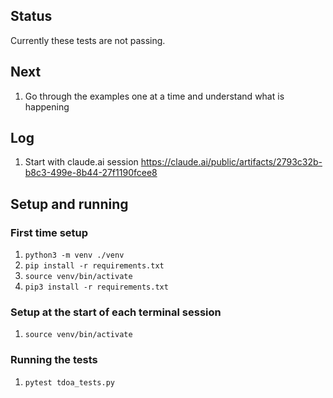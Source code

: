 ## Status

Currently these tests are not passing.

## Next

1. Go through the examples one at a time and understand what is happening

## Log

1. Start with claude.ai session https://claude.ai/public/artifacts/2793c32b-b8c3-499e-8b44-27f1190fcee8

## Setup and running

### First time setup

1. `python3 -m venv ./venv`
1. `pip install -r requirements.txt`
1. `source venv/bin/activate`
1. `pip3 install -r requirements.txt`

### Setup at the start of each terminal session

1. `source venv/bin/activate`


### Running the tests 

1. `pytest tdoa_tests.py`
